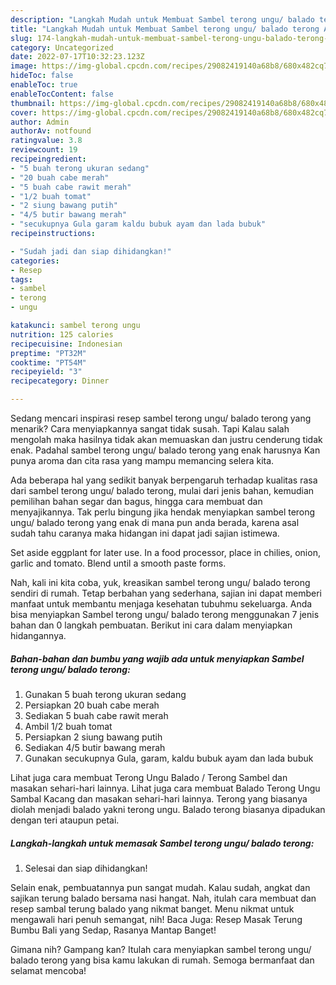 ```yaml
---
description: "Langkah Mudah untuk Membuat Sambel terong ungu/ balado terong Anti Gagal"
title: "Langkah Mudah untuk Membuat Sambel terong ungu/ balado terong Anti Gagal"
slug: 174-langkah-mudah-untuk-membuat-sambel-terong-ungu-balado-terong-anti-gagal
category: Uncategorized
date: 2022-07-17T10:32:23.123Z
image: https://img-global.cpcdn.com/recipes/29082419140a68b8/680x482cq70/sambel-terong-ungu-balado-terong-foto-resep-utama.jpg
hideToc: false
enableToc: true
enableTocContent: false
thumbnail: https://img-global.cpcdn.com/recipes/29082419140a68b8/680x482cq70/sambel-terong-ungu-balado-terong-foto-resep-utama.jpg
cover: https://img-global.cpcdn.com/recipes/29082419140a68b8/680x482cq70/sambel-terong-ungu-balado-terong-foto-resep-utama.jpg
author: Admin
authorAv: notfound
ratingvalue: 3.8
reviewcount: 19
recipeingredient:
- "5 buah terong ukuran sedang"
- "20 buah cabe merah"
- "5 buah cabe rawit merah"
- "1/2 buah tomat"
- "2 siung bawang putih"
- "4/5 butir bawang merah"
- "secukupnya Gula garam kaldu bubuk ayam dan lada bubuk"
recipeinstructions:

- "Sudah jadi dan siap dihidangkan!"
categories:
- Resep
tags:
- sambel
- terong
- ungu

katakunci: sambel terong ungu 
nutrition: 125 calories
recipecuisine: Indonesian
preptime: "PT32M"
cooktime: "PT54M"
recipeyield: "3"
recipecategory: Dinner

---
```



Sedang mencari inspirasi resep sambel terong ungu/ balado terong yang menarik? Cara menyiapkannya sangat tidak susah. Tapi Kalau salah mengolah maka hasilnya tidak akan memuaskan dan justru cenderung tidak enak. Padahal sambel terong ungu/ balado terong yang enak harusnya Kan punya aroma dan cita rasa yang mampu memancing selera kita.


Ada beberapa hal yang sedikit banyak berpengaruh terhadap kualitas rasa dari sambel terong ungu/ balado terong, mulai dari jenis bahan, kemudian pemilihan bahan segar dan bagus, hingga cara membuat dan menyajikannya. Tak perlu bingung jika hendak menyiapkan sambel terong ungu/ balado terong yang enak di mana pun anda berada, karena asal sudah tahu caranya maka hidangan ini dapat jadi sajian istimewa.

Set aside eggplant for later use. In a food processor, place in chilies, onion, garlic and tomato. Blend until a smooth paste forms.


Nah, kali ini kita coba, yuk, kreasikan sambel terong ungu/ balado terong sendiri di rumah. Tetap berbahan yang sederhana, sajian ini dapat memberi manfaat untuk membantu menjaga kesehatan tubuhmu sekeluarga. Anda bisa menyiapkan Sambel terong ungu/ balado terong menggunakan 7 jenis bahan dan 0 langkah pembuatan. Berikut ini cara dalam menyiapkan hidangannya.

<!--inarticleads1-->

##### Bahan-bahan dan bumbu yang wajib ada untuk menyiapkan Sambel terong ungu/ balado terong:

1. Gunakan 5 buah terong ukuran sedang
1. Persiapkan 20 buah cabe merah
1. Sediakan 5 buah cabe rawit merah
1. Ambil 1/2 buah tomat
1. Persiapkan 2 siung bawang putih
1. Sediakan 4/5 butir bawang merah
1. Gunakan secukupnya Gula, garam, kaldu bubuk ayam dan lada bubuk


Lihat juga cara membuat Terong Ungu Balado / Terong Sambel dan masakan sehari-hari lainnya. Lihat juga cara membuat Balado Terong Ungu Sambal Kacang dan masakan sehari-hari lainnya. Terong yang biasanya diolah menjadi balado yakni terong ungu. Balado terong biasanya dipadukan dengan teri ataupun petai. 

<!--inarticleads2-->

##### Langkah-langkah untuk memasak Sambel terong ungu/ balado terong:


1. Selesai dan siap dihidangkan!

Selain enak, pembuatannya pun sangat mudah. Kalau sudah, angkat dan sajikan terung balado bersama nasi hangat. Nah, itulah cara membuat dan resep sambal terung balado yang nikmat banget. Menu nikmat untuk mengawali hari penuh semangat, nih! Baca Juga: Resep Masak Terung Bumbu Bali yang Sedap, Rasanya Mantap Banget! 

Gimana nih? Gampang kan? Itulah cara menyiapkan sambel terong ungu/ balado terong yang bisa kamu lakukan di rumah. Semoga bermanfaat dan selamat mencoba!
